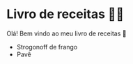 # Livro de receitas :man_cook:

Olá! Bem vindo ao meu livro de receitas :shallow_pan_of_food:

* Strogonoff de frango
* Pavê